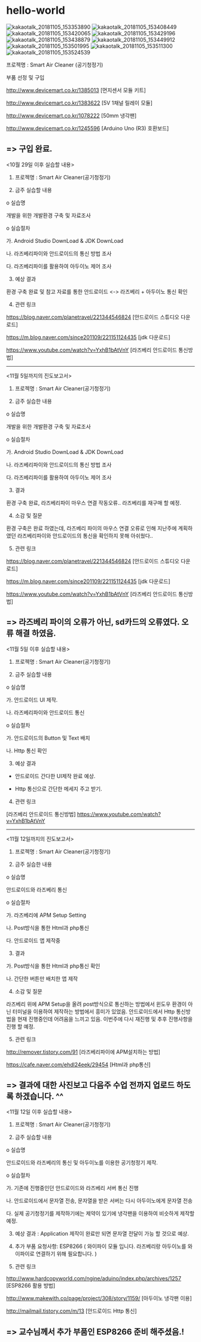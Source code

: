 # hello-world
![kakaotalk_20181105_153353890](https://user-images.githubusercontent.com/43903927/47982366-dab8b880-e112-11e8-8119-671d74866292.png)
![kakaotalk_20181105_153408449](https://user-images.githubusercontent.com/43903927/47982367-dbe9e580-e112-11e8-9358-8b55db2d9f43.png)
![kakaotalk_20181105_153420065](https://user-images.githubusercontent.com/43903927/47982369-dc827c00-e112-11e8-91bc-2dc99a06a93c.png)
![kakaotalk_20181105_153429196](https://user-images.githubusercontent.com/43903927/47982370-dd1b1280-e112-11e8-8601-5f153b34a892.png)
![kakaotalk_20181105_153438879](https://user-images.githubusercontent.com/43903927/47982373-ddb3a900-e112-11e8-9e21-2821e38e10ea.png)
![kakaotalk_20181105_153449912](https://user-images.githubusercontent.com/43903927/47982376-dee4d600-e112-11e8-9fe3-af89f362eb77.png)
![kakaotalk_20181105_153501995](https://user-images.githubusercontent.com/43903927/47982379-df7d6c80-e112-11e8-8cbc-1e97b61f3b4f.png)
![kakaotalk_20181105_153511300](https://user-images.githubusercontent.com/43903927/47982380-e0160300-e112-11e8-840a-6626e148b8a3.png)
![kakaotalk_20181105_153524539](https://user-images.githubusercontent.com/43903927/47982382-e1473000-e112-11e8-8673-39dc6674b16d.png)

프로젝명 : Smart Air Cleaner (공기청정기)

부품 선정 및 구입

http://www.devicemart.co.kr/1385013 [먼지센서 모듈 키트]

http://www.devicemart.co.kr/1383622 [5V 1채널 릴레이 모듈]

http://www.devicemart.co.kr/1078222 [50mm 냉각팬]

http://www.devicemart.co.kr/1245596 [Arduino Uno (R3) 호환보드]

=> 구입 완료.
--------------------------------------------------------------------------------
<10월 29일 이후 실습할 내용>

1. 프로젝명 : Smart Air Cleaner(공기청정기)

2. 금주 실습할 내용 

o 실습명 

개발을 위한 개발환경 구축 및 자료조사

o 실습절차 

가. Android Studio DownLoad &  JDK DownLoad

나. 라즈베리파이와 안드로이드의 통신 방법 조사

다. 라즈베리파이를 활용하여 아두이노 제어 조사

3. 예상 결과 

환경 구축 완료 및 참고 자료를 통한 안드로이드 
<-> 라즈베리 + 아두이노 통신 확인

4. 관련 링크 

https://blog.naver.com/planetravel/221344546824 [안드로이드 스튜디오 다운로드]

https://m.blog.naver.com/since201109/221151124435 [jdk 다운로드]

https://www.youtube.com/watch?v=YxhB1bAtVnY [라즈베리 안드로이드 통신방법]

--------------------------------------------------------------------------------
<11월 5일까지의 진도보고서>

1. 프로젝명 : Smart Air Cleaner(공기청정기)

2. 금주 실습한 내용 

o 실습명 

개발을 위한 개발환경 구축 및 자료조사

o 실습절차 

가. Android Studio DownLoad &  JDK DownLoad

나. 라즈베리파이와 안드로이드의 통신 방법 조사

다. 라즈베리파이를 활용하여 아두이노 제어 조사

3. 결과 

환경 구축 완료, 라즈베리파이 마우스 연결 작동오류..
라즈베리를 재구매 할 예정.

4. 소감 및 질문 

환경 구축은 완료 하였는데, 라즈베리 파이의 마우스 연결 오류로 인해 지난주에 계획하였던 라즈베리파이와 안드로이드의 통신을 확인하지 못해 아쉬웠다..

5. 관련 링크 

https://blog.naver.com/planetravel/221344546824 [안드로이드 스튜디오 다운로드]

https://m.blog.naver.com/since201109/221151124435 [jdk 다운로드]

https://www.youtube.com/watch?v=YxhB1bAtVnY [라즈베리 안드로이드 통신방법]

=> 라즈베리 파이의 오류가 아닌, sd카드의 오류였다. 오류 해결 하였음.
--------------------------------------------------------------------------------
<11월 5일 이후 실습할 내용>

1. 프로젝명 : Smart Air Cleaner(공기청정기)

2. 금주 실습할 내용 

o 실습명 

가. 안드로이드 UI 제작.

나. 라즈베리파이와 안드로이드 통신

o 실습절차 

가. 안드로이드의 Button 및 Text 배치

나. Http 통신 확인 

3. 예상 결과 

- 안드로이드 간다한 UI제작 완료 예상.

- Http 통신으로 간단한 메세지 주고 받기.

4. 관련 링크 

[라즈베리 안드로이드 통신방법] https://www.youtube.com/watch?v=YxhB1bAtVnY

--------------------------------------------------------------------------------
<11월 12일까지의 진도보고서>

1. 프로젝명 : Smart Air Cleaner(공기청정기)

2. 금주 실습한 내용 

o 실습명 

안드로이드와 라즈베리 통신

o 실습절차 

가. 라즈베리에 APM Setup Setting 

나. Post방식을 통한 Html과 php통신 

다. 안드로이드 앱 제작중

3. 결과 

가. Post방식을 통한 Html과 php통신 확인

나. 간단한 버튼만 배치한 앱 제작

4. 소감 및 질문 

라즈베리 위에 APM Setup을 올려 post방식으로 통신하는 방법에서 윈도우 환경이 아닌 터미널을 이용하여 제작하는 방법에서 흥미가 있었음.
안드로이드에서 Http 통신방법을 현재 진행중인데 어려움을 느끼고 있음. 이번주에 다시 재진행 및 추후 진행사항을 진행 할 예정.

5. 관련 링크 
 
http://remover.tistory.com/91 [라즈베리파이에 APM설치하는 방법] 

https://cafe.naver.com/ehdl24eek/29454 [Html과 php통신]


=> 결과에 대한 사진보고 다음주 수업 전까지 업로드 하도록 하겠습니다. ^^
--------------------------------------------------------------------------------
<11월 12일 이후 실습할 내용>

1. 프로젝명 : Smart Air Cleaner(공기청정기)

2. 금주 실습할 내용

o 실습명 

안드로이드와 라즈베리의 통신 및 아두이노를 이용한 공기청정기 제작.

o 실습절차 

가. 기존에 진행중인던 안드로이드와 라즈베리 서버 통신 진행

나. 안드로이드에서 문자열 전송, 문자열을 받은 서버는 다시 아두이노에게 문자열 전송 

다. 실제 공기청정기를 제작하기에는 제약이 있기에 냉각팬을 이용하여 비슷하게 제작할 예정.

3. 예상 결과 : Application 제작이 완료만 되면 문자열 전달이 가능 할 것으로 예상. 

4. 추가 부품 요청사항: ESP8266 ( 와이파이 모듈 입니다. 라즈베리랑 아두이노를 와이파이로 연결하기 위해 필요합니다. )

5. 관련 링크 

http://www.hardcopyworld.com/ngine/aduino/index.php/archives/1257 [ESP8266 활용 방법]

http://www.makewith.co/page/project/308/story/1159/ [아두이노 냉각팬 이용]

http://mailmail.tistory.com/m/13 [안드로이드 Http 통신]


=> 교수님께서 추가 부품인 ESP8266 준비 해주셨음.!
------------------------------------------------------------------------------


